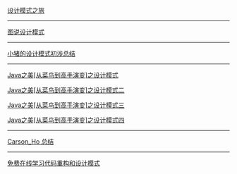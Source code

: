 [设计模式之旅](https://www.jianshu.com/nb/27132903)

***

[图说设计模式](https://design-patterns.readthedocs.io/zh_CN/latest/)

***

[小猪的设计模式初涉总结](http://blog.csdn.net/coder_pig/article/details/71250055)

***

[Java之美[从菜鸟到高手演变]之设计模式](http://blog.csdn.net/zhangerqing/article/details/8194653)

[Java之美[从菜鸟到高手演变]之设计模式二](http://blog.csdn.net/zhangerqing/article/details/8239539)

[Java之美[从菜鸟到高手演变]之设计模式三](http://blog.csdn.net/zhangerqing/article/details/8243942)

[Java之美[从菜鸟到高手演变]之设计模式四](http://blog.csdn.net/zhangerqing/article/details/8245537)

***

[Carson_Ho 总结](https://www.jianshu.com/nb/5752111)

***

[免费在线学习代码重构和设计模式](https://refactoringguru.cn/)